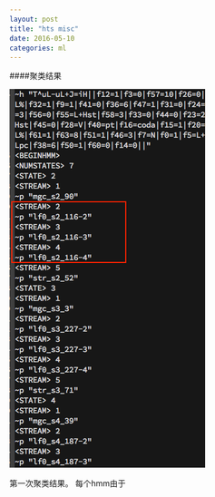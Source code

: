 ```yaml
---
layout: post
title: "hts misc"
date: 2016-05-10
categories: ml
---
```


####聚类结果

![image](../assets/hts/cluster.png)

第一次聚类结果。
每个hmm由于